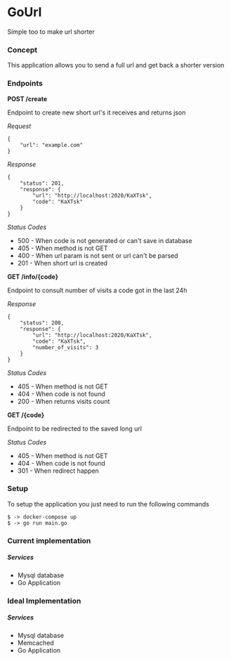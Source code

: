 # GoUrl

Simple too to make url shorter

### Concept

This application allows you to send a full url and get back a shorter version 

### Endpoints

**POST /create**

Endpoint to create new short url's it receives and returns json

_Request_

```
{   
    "url": "example.com"
}
```

_Response_

```
{
    "status": 201,
    "response": {
        "url": "http://localhost:2020/KaXTsk",
        "code": "KaXTsk"
    }
}
```

_Status Codes_

* 500 - When code is not generated or can't save in database
* 405 - When method is not GET
* 400 - When url param is not sent or url can't be parsed
* 201 - When short url is created

**GET /info/{code}**

Endpoint to consult number of visits a code got in the last 24h

_Response_

```
{
    "status": 200,
    "response": {
        "url": "http://localhost:2020/KaXTsk",
        "code": "KaXTsk",
        "number_of_visits": 3
    }
}
```

_Status Codes_

* 405 - When method is not GET
* 404 - When code is not found
* 200 - When returns visits count

**GET /{code}**

Endpoint to be redirected to the saved long url

_Status Codes_

* 405 - When method is not GET
* 404 - When code is not found
* 301 - When redirect happen

### Setup

To setup the application you just need to run the following commands

```
$ -> docker-compose up
$ -> go run main.go
```

### Current implementation

##### Services

- Mysql database
- Go Application

### Ideal Implementation

##### Services

- Mysql database
- Memcached
- Go Application
